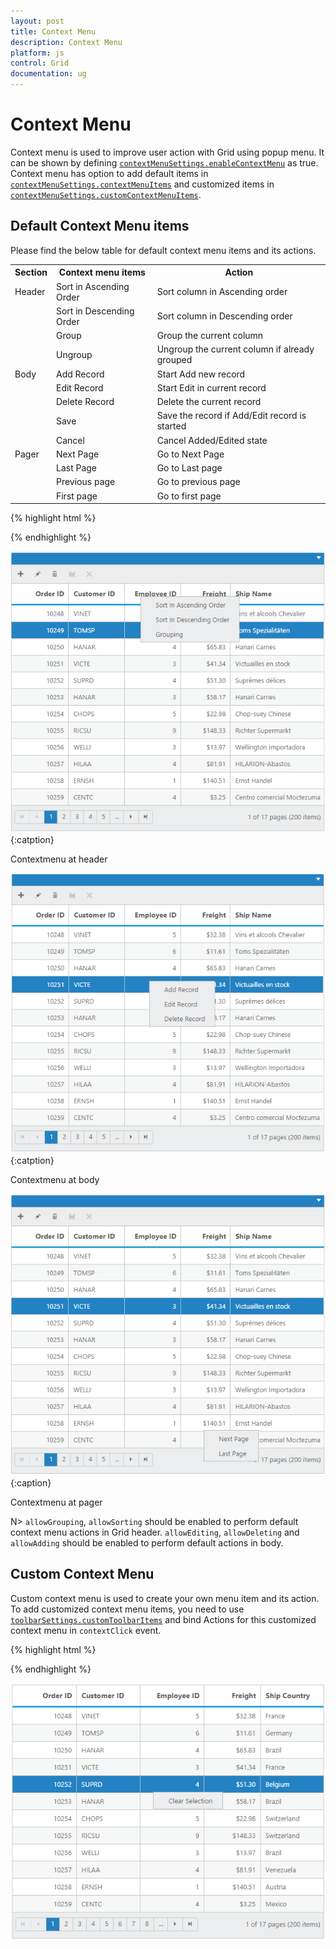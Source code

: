 ```yaml
---
layout: post
title: Context Menu
description: Context Menu
platform: js
control: Grid
documentation: ug
---
```

# Context Menu

Context menu is used to improve user action with Grid using popup menu. It can be shown by defining [`contextMenuSettings.enableContextMenu`](http://help.syncfusion.com/js/api/ejgrid#members:contextmenusettings-enablecontextmenu "contextMenuSettings.enableContextMenu") as true. Context menu has option to add default items in [`contextMenuSettings.contextMenuItems`](http://help.syncfusion.com/js/api/ejgrid#members:contextmenusettings-contextmenuitems "contextMenuSettings.contextMenuItems") and customized items in [`contextMenuSettings.customContextMenuItems`](http://help.syncfusion.com/js/api/ejgrid#members:contextmenusettings-customcontextmenuitems "contextMenuSettings.customContextMenuItems").

## Default Context Menu items

Please find the below table for default context menu items and its actions.

<table>
<tr>
<th>
Section</th><th>
Context menu items</th><th>
Action</th></tr>
<tr>
<td>
Header </td><td>
Sort in Ascending Order</td><td>
Sort column in Ascending order</td></tr>
<tr>
<td>
</td><td>
Sort in Descending Order</td><td>
Sort column in Descending order</td></tr>
<tr>
<td>
</td><td>
Group</td><td>
Group the current column</td></tr>
<tr>
<td>
</td><td>
Ungroup</td><td>
Ungroup the current column if already grouped</td></tr>
<tr>
<td>
Body</td><td>
Add Record</td><td>
Start Add new record</td></tr>
<tr>
<td>
</td><td>
Edit Record</td><td>
Start Edit in current record</td></tr>
<tr>
<td>
</td><td>
Delete Record</td><td>
Delete the current record</td></tr>
<tr>
<td>
</td><td>
Save</td><td>
Save the record if Add/Edit record is started</td></tr>
<tr>
<td>
</td><td>
Cancel</td><td>
Cancel Added/Edited state</td></tr>
<tr>
<td>
Pager</td><td>
Next Page</td><td>
Go to Next Page</td></tr>
<tr>
<td>
</td><td>
Last Page</td><td>
Go to Last page</td></tr>
<tr>
<td>
</td><td>
Previous page</td><td>
Go to previous page</td></tr>
<tr>
<td>
</td><td>
First page</td><td>
Go to first page</td></tr>
</table>


{% highlight html %}
<div id="Grid"></div>

<script type="text/javascript">

$("#Grid").ejGrid({

// the datasource "window.gridData" is referred from jsondata.min.js
	dataSource: window.gridData,
	contextMenuSettings: {enableContextMenu: true},
	allowPaging: true,
	allowSorting: true,
	allowGrouping: true,
	pageSettings: {	pageCount: 5},
	editSettings: {allowEditing: true,allowAdding: true,allowDeleting: true,},
	columns: 
		[
			{field: "OrderID",isPrimaryKey: true,headerText: 'Order ID',textAlign: ej.TextAlign.Right,width: 90},
			{field: "CustomerID",headerText: 'Customer ID',width: 90},
			{field: "EmployeeID",headerText: 'Employee ID',editType: ej.Grid.EditingType.Dropdown,textAlign: ej.TextAlign.Right,width: 90},
			{field: "Freight",headerText: 'Freight',textAlign: ej.TextAlign.Right,width: 80,format: "{0:C}"},
			{field: "ShipName",headerText: 'Ship Name',width: 150,}
		]

});

</script>



{% endhighlight %}

![](Context-Menu_images/ContextMenu_img1.png)
{:catption}

Contextmenu at header

![](Context-Menu_images/ContextMenu_img2.png)
{:catption}

Contextmenu at body

![](Context-Menu_images/ContextMenu_img3.png)
{:caption}

Contextmenu at pager

N> `allowGrouping`, `allowSorting` should be enabled to perform default context menu actions in Grid header. `allowEditing`, `allowDeleting` and `allowAdding` should be enabled to perform default actions in body.

## Custom Context Menu

Custom context menu is used to create your own menu item and its action. To add customized context menu items, you need to use [`toolbarSettings.customToolbarItems`](http://help.syncfusion.com/js/api/ejgrid#members:toolbarsettings-customtoolbaritems) and bind Actions for this customized context menu in `contextClick` event.


{% highlight html %}
<div id="Grid"></div>

<script type="text/javascript">

$("#Grid").ejGrid({

// the datasource "window.gridData" is referred from jsondata.min.js

	dataSource: window.gridData,
	contextClick: function (args) {
		if (args.text == "Clear Selection")
			this.clearSelection();
		},
	contextMenuSettings: {enableContextMenu: true,contextMenuItems: [],customContextMenuItems: ["Clear Selection"]},
	allowPaging: true,
	columns: [
		{field: "OrderID",headerText: 'Order ID',textAlign: ej.TextAlign.Right,width: 90},
		{field: "CustomerID",headerText: 'Customer ID',width: 90},
		{field: "EmployeeID",headerText: 'Employee ID',textAlign: ej.TextAlign.Right,width: 90},
		{field: "Freight",headerText: 'Freight',textAlign: ej.TextAlign.Right,width: 80,format: "{0:C}"},
		{field: "ShipCountry",headerText: 'Ship Country',width: 90}
		]

});

</script>



{% endhighlight %}


![](Context-Menu_images/ContextMenu_img4.png)


